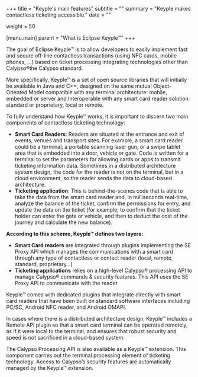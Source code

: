 +++
title = "Keyple's main features"
subtitle = ""
summary = "Keyple makes contactless ticketing accessible."
date = ""

weight = 50

[menu.main]
    parent = "What is Eclipse Keyple™"
+++

The goal of Eclipse Keyple™ is to allow developers to easily implement fast and secure off-line contactless transactions 
(using NFC cards, mobile phones, …) based on ticket processing integrating technologies other than Calypso®the Calypso standard.

More specifically, Keyple™ is a set of open source libraries that will initially be available in Java and C++, 
designed on the same mutual Object-Oriented Model compatible with any terminal architecture: mobile, embedded 
or server and Interoperable with any smart card reader solution: standard or proprietary, local or remote.

To fully understand how Keyple™ works, it is important to discern two main components of contactless ticketing technology:
- **Smart Card Readers**: Readers are situated at the entrance and exit of events, venues and transport sites. 
For example, a smart card reader could be a terminal, a portable scanning laser gun, or a swipe tablet area that is embedded 
into a door, vehicle or gate. Code is written for a terminal to set the parameters for allowing cards or apps to transmit 
ticketing information data. Sometimes in a distributed architecture system design, the code for the reader is not on the 
terminal, but in a cloud environment, so the reader sends the data to cloud-based architecture.  
- **Ticketing application**: This is behind-the-scenes code that is able to take the data from the smart card reader 
and, in milliseconds real-time, analyze the balance of the ticket, confirm the permissions for entry, and update the data 
on the ticket (for example, to confirm that the ticket holder can enter the gate or vehicle, and then to deduct the cost 
of the journey and calculate the new balance).

**According to this scheme, Keyple™ defines two layers:**
- **Smart Card readers** are integrated through plugins implementing the SE Proxy API which manages the communications with 
a smart card through any type of contactless or contact reader (local, remote, standard, proprietary…)
- **Ticketing applications** relies on a high-level Calypso® processing API to manage Calypso® commands & security features. 
This API uses the SE Proxy API to communicate with the reader


Keyple™ comes with dedicated plugins that integrate directly with smart card readers that have been built on standard 
software interfaces including PC/SC, Android NFC reader, and Android OMAPI. 

In cases where there is a distributed architecture design, Keyple™ includes a Remote API plugin so that 
a smart card terminal can be operated remotely, as if it were local to the terminal, and ensures that robust security and 
speed is not sacrificed in a cloud-based system. 

The Calypso Processing API is also available as a Keyple™ extension. This component carries out the terminal processing 
element of ticketing technology. Access to Calypso’s security features are automatically managed by the Keyple™ extension. 
